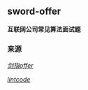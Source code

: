 ## sword-offer
**互联网公司常见算法面试题**

### 来源
*[剑指offer](https://www.nowcoder.com/ta/coding-interviews?page=1)*

*[lintcode](https://www.lintcode.com/)*
